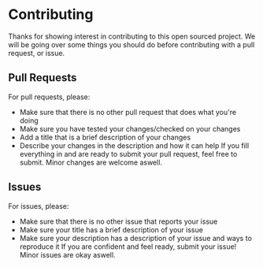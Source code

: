# Contributing

Thanks for showing interest in contributing to this open sourced project. We will be going over some things you should do before contributing with a pull request, or issue.


## Pull Requests
For pull requests, please:
- Make sure that there is no other pull request that does what you're doing
- Make sure you have tested your changes/checked on your changes
- Add a title that is a brief description of your changes
- Describe your changes in the description and how it can help
If you fill everything in and are ready to submit your pull request, feel free to submit. Minor changes are welcome aswell.

## Issues
For issues, please:
- Make sure that there is no other issue that reports your issue
- Make sure your title has a brief description of your issue
- Make sure your description has a description of your issue and ways to reproduce it
If you are confident and feel ready, submit your issue! Minor issues are okay aswell.
